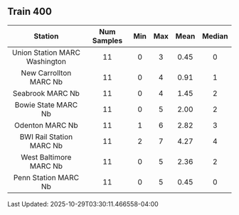 ## Train 400

| Station | Num Samples | Min | Max | Mean | Median |
| :-----: | :---------: | :-: | :-: | :--: | :----: |
| Union Station MARC Washington | 11 | 0 | 3 | 0.45 | 0 |
| New Carrollton MARC Nb | 11 | 0 | 4 | 0.91 | 1 |
| Seabrook MARC Nb | 11 | 0 | 4 | 1.45 | 2 |
| Bowie State MARC Nb | 11 | 0 | 5 | 2.00 | 2 |
| Odenton MARC Nb | 11 | 1 | 6 | 2.82 | 3 |
| BWI Rail Station MARC Nb | 11 | 2 | 7 | 4.27 | 4 |
| West Baltimore MARC Nb | 11 | 0 | 5 | 2.36 | 2 |
| Penn Station MARC Nb | 11 | 0 | 5 | 0.45 | 0 |


Last Updated: 2025-10-29T03:30:11.466558-04:00